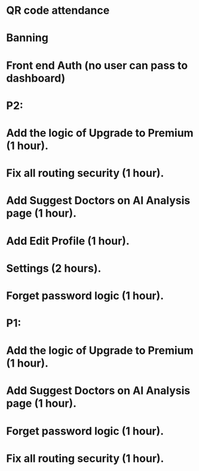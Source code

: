 # QR code attendance
# Banning
# Front end Auth (no user can pass to dashboard)


# P2:
# Add the logic of Upgrade to Premium (1 hour).
# Fix all routing security (1 hour).
# Add Suggest Doctors on AI Analysis page (1 hour).
# Add Edit Profile (1 hour).
# Settings (2 hours).
# Forget password logic (1 hour).


# P1:
# Add the logic of Upgrade to Premium (1 hour).
# Add Suggest Doctors on AI Analysis page (1 hour).
# Forget password logic (1 hour).
# Fix all routing security (1 hour).